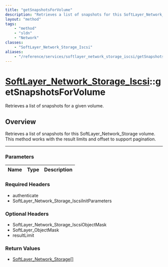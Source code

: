 ```yaml
---
title: "getSnapshotsForVolume"
description: "Retrieves a list of snapshots for this SoftLayer_Network_Storage volume. This method works with the result limits and of... "
layout: "method"
tags:
    - "method"
    - "sldn"
    - "Network"
classes:
    - "SoftLayer_Network_Storage_Iscsi"
aliases:
    - "/reference/services/softlayer_network_storage_iscsi/getSnapshotsForVolume"
---
```

# [SoftLayer_Network_Storage_Iscsi](/reference/services/SoftLayer_Network_Storage_Iscsi)::getSnapshotsForVolume


Retrieves a list of snapshots for a given volume.


## Overview 
Retrieves a list of snapshots for this SoftLayer_Network_Storage volume. This method works with the result limits and offset to support pagination. 

-----

### Parameters 
|Name | Type | Description |
| --- | --- | --- |


### Required Headers
* authenticate
* SoftLayer_Network_Storage_IscsiInitParameters


### Optional Headers
* SoftLayer_Network_Storage_IscsiObjectMask
* SoftLayer_ObjectMask
* resultLimit

### Return Values
* <a href='/reference/datatypes/SoftLayer_Network_Storage'>SoftLayer_Network_Storage[] </a>




